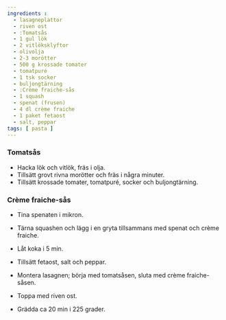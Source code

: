 ```yaml
---
ingredients :
  - lasagneplattor
  - riven ost
  - :Tomatsås
  - 1 gul lök
  - 2 vitlöksklyftor
  - olivolja
  - 2-3 morötter
  - 500 g krossade tomater
  - tomatpuré
  - 1 tsk socker
  - buljongtärning
  - :Crème fraiche-sås
  - 1 squash
  - spenat (frusen)
  - 4 dl crème fraiche
  - 1 paket fetaost
  - salt, peppar
tags: [ pasta ]
---
```

### Tomatsås
* Hacka lök och vitlök, fräs i olja.
* Tillsätt grovt rivna morötter och fräs i några minuter.
* Tillsätt krossade tomater, tomatpuré, socker och buljongtärning.

### Crème fraiche-sås
* Tina spenaten i mikron.
* Tärna squashen och lägg i en gryta tillsammans med spenat och crème fraiche.
* Låt koka i 5 min.
* Tillsätt fetaost, salt och peppar.

* Montera lasagnen; börja med tomatsåsen, sluta med crème fraiche-såsen.
* Toppa med riven ost.
* Grädda ca 20 min i 225 grader.
